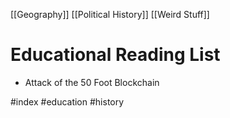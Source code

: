 
[[Geography]]
[[Political History]]
[[Weird Stuff]]

# Educational Reading List
- Attack of the 50 Foot Blockchain



#index #education #history